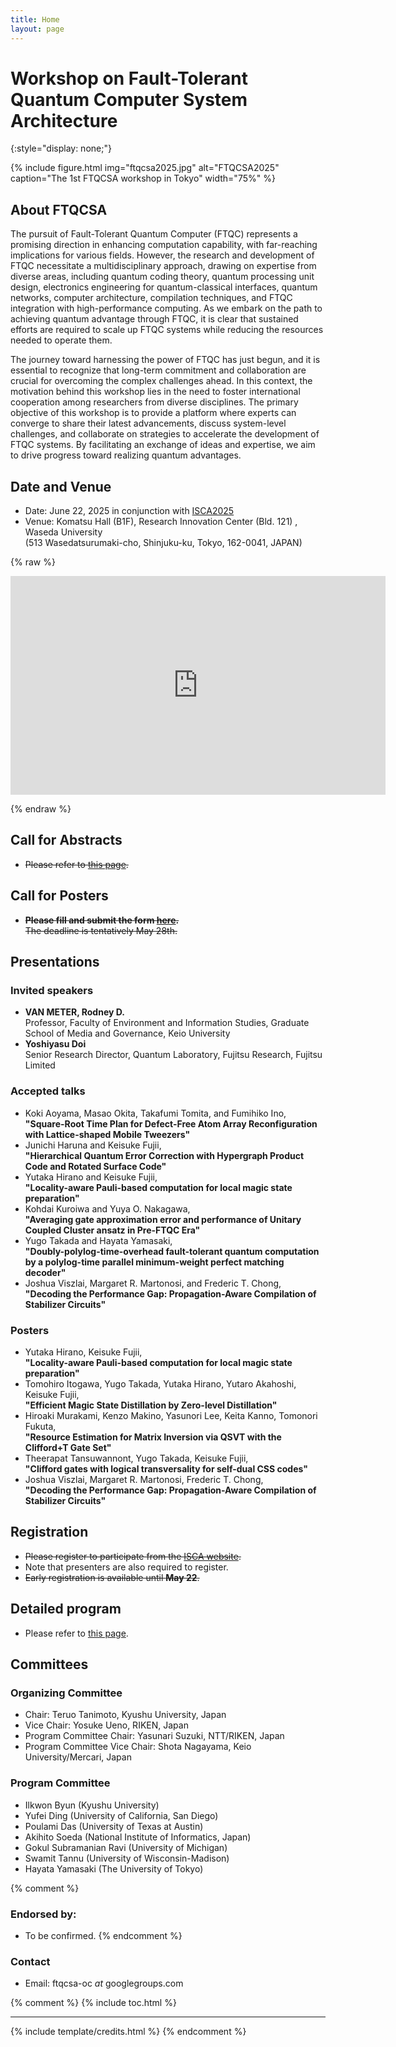 ```yaml
---
title: Home
layout: page
---
```


# Workshop on Fault-Tolerant Quantum Computer System Architecture
{:style="display: none;"}

{% include figure.html img="ftqcsa2025.jpg" alt="FTQCSA2025" caption="The 1st FTQCSA workshop in Tokyo" width="75%" %}

## About FTQCSA

The pursuit of Fault-Tolerant Quantum Computer (FTQC) represents a promising direction in enhancing computation capability, with far-reaching implications for various fields. However, the research and development of FTQC necessitate a multidisciplinary approach, drawing on expertise from diverse areas, including quantum coding theory, quantum processing unit design, electronics engineering for quantum-classical interfaces, quantum networks, computer architecture, compilation techniques, and FTQC integration with high-performance computing. As we embark on the path to achieving quantum advantage through FTQC, it is clear that sustained efforts are required to scale up FTQC systems while reducing the resources needed to operate them.

The journey toward harnessing the power of FTQC has just begun, and it is essential to recognize that long-term commitment and collaboration are crucial for overcoming the complex challenges ahead. In this context, the motivation behind this workshop lies in the need to foster international cooperation among researchers from diverse disciplines. The primary objective of this workshop is to provide a platform where experts can converge to share their latest advancements, discuss system-level challenges, and collaborate on strategies to accelerate the development of FTQC systems. By facilitating an exchange of ideas and expertise, we aim to drive progress toward realizing quantum advantages.

## Date and Venue

- Date: June 22, 2025 in conjunction with [ISCA2025](https://iscaconf.org/isca2025/)
- Venue:
    Komatsu Hall (B1F), Research Innovation Center (Bld. 121) , Waseda University  
    (513 Wasedatsurumaki-cho, Shinjuku-ku, Tokyo, 162-0041, JAPAN)

{% raw %}

<iframe src="https://www.google.com/maps/embed?pb=!1m18!1m12!1m3!1d3239.7614892664833!2d139.7188392773881!3d35.707486528528555!2m3!1f0!2f0!3f0!3m2!1i1024!2i768!4f13.1!3m3!1m2!1s0x60188d536ca055f1%3A0x734f79646c9d5888!2z5pep56iy55Sw5aSn5a2m44Oq44K144O844OB44Kk44OO44OZ44O844K344On44Oz44K744Oz44K_44O877yIMTIx5Y-36aSo77yJ!5e0!3m2!1sja!2sjp!4v1749711656922!5m2!1sen!2sjp" width="600" height="350" style="border:0;" allowfullscreen="" loading="lazy" referrerpolicy="no-referrer-when-downgrade"></iframe>

{% endraw %}

## Call for Abstracts

- ~~Please refer to [this page](/cfa/).~~

## Call for Posters 

- ~~__Please fill and submit the form [here](https://forms.office.com/r/XbFXpipU0g).__~~  
  ~~The deadline is tentatively May 28th.~~

## Presentations

### Invited speakers

- __VAN METER, Rodney D.__  
  Professor, Faculty of Environment and Information Studies, Graduate School of Media and Governance, Keio University
- __Yoshiyasu Doi__  
  Senior Research Director, Quantum Laboratory, Fujitsu Research, Fujitsu Limited

### Accepted talks

- Koki Aoyama, Masao Okita, Takafumi Tomita, and Fumihiko Ino,  
  __"Square-Root Time Plan for Defect-Free Atom Array Reconfiguration with Lattice-shaped Mobile Tweezers"__
- Junichi Haruna and Keisuke Fujii,  
  __"Hierarchical Quantum Error Correction with Hypergraph Product Code and Rotated Surface Code"__
- Yutaka Hirano and Keisuke Fujii,  
  __"Locality-aware Pauli-based computation for local magic state preparation"__
- Kohdai Kuroiwa and Yuya O. Nakagawa,  
  __"Averaging gate approximation error and performance of Unitary Coupled Cluster ansatz in Pre-FTQC Era"__
- Yugo Takada and Hayata Yamasaki,  
  __"Doubly-polylog-time-overhead fault-tolerant quantum computation by a polylog-time parallel minimum-weight perfect matching decoder"__
- Joshua Viszlai, Margaret R. Martonosi, and Frederic T. Chong,  
  __"Decoding the Performance Gap: Propagation-Aware Compilation of Stabilizer Circuits"__

### Posters

- Yutaka Hirano, Keisuke Fujii,  
  __"Locality-aware Pauli-based computation for local magic state preparation"__
- Tomohiro Itogawa, Yugo Takada, Yutaka Hirano, Yutaro Akahoshi, Keisuke Fujii,  
  __"Efficient Magic State Distillation by Zero-level Distillation"__
- Hiroaki Murakami, Kenzo Makino, Yasunori Lee, Keita Kanno, Tomonori Fukuta,  
  __"Resource Estimation for Matrix Inversion via QSVT with the Clifford+T Gate Set"__
- Theerapat Tansuwannont, Yugo Takada, Keisuke Fujii,  
  __"Clifford gates with logical transversality for self-dual CSS codes"__
- Joshua Viszlai, Margaret R. Martonosi, Frederic T. Chong,  
  __"Decoding the Performance Gap: Propagation-Aware Compilation of Stabilizer Circuits"__

## Registration

- ~~Please register to participate from the [ISCA website](https://iscaconf.org/isca2025/).~~
- Note that presenters are also required to register.
- ~~Early registration is available until __May 22__.~~

## Detailed program

- Please refer to [this page](/prog/).

## Committees

### Organizing Committee

- Chair: Teruo Tanimoto, Kyushu University, Japan
- Vice Chair: Yosuke Ueno, RIKEN, Japan
- Program Committee Chair: Yasunari Suzuki, NTT/RIKEN, Japan
- Program Committee Vice Chair: Shota Nagayama, Keio University/Mercari, Japan

### Program Committee

- Ilkwon Byun (Kyushu University)
- Yufei Ding (University of California, San Diego)
- Poulami Das (University of Texas at Austin)
- Akihito Soeda (National Institute of Informatics, Japan)
- Gokul Subramanian Ravi (University of Michigan)
- Swamit Tannu (University of Wisconsin-Madison)
- Hayata Yamasaki (The University of Tokyo)

{% comment %}
### Endorsed by:

- To be confirmed.
{% endcomment %}

### Contact
- Email: ftqcsa-oc _at_ googlegroups.com

{% comment %}
{% include toc.html %}

------

{% include template/credits.html %}
{% endcomment %}
